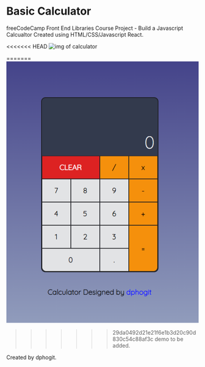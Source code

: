# Basic Calculator

freeCodeCamp Front End Libraries Course Project - Build a Javascript Calcualtor
Created using HTML/CSS/Javascript React.

<<<<<<< HEAD
![img of calculator](C:\MyProjects\Freecodecamp\FrontEndLibraries\calculator\picture.PNG)

=======
![screenshot](https://github.com/dphogit/javascipt-calculator/blob/main/picture.PNG "React Calculator")
>>>>>>> 29da0492d21e21f6e1b3d20c90d830c54c88af3c
demo to be added.

Created by dphogit.

